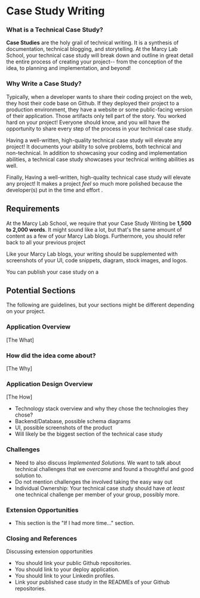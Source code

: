 # Case Study Writing

### What is a Technical Case Study?
**Case Studies** are the holy grail of technical writing. It is a synthesis of documentation, technical blogging, and storytelling. At the Marcy Lab School, your technical case study will break down and outline in great detail the entire process of creating your project-- from the conception of the idea, to planning and implementation, and beyond! 

### Why Write a Case Study?
Typically, when a developer wants to share their coding project on the web, they host their code base on Github. If they deployed their project to a production environment, they have a website or some public-facing version of their application. Those artifacts only tell part of the story. You worked hard on your project! Everyone should know, and you will have the opportunity to share every step of the process in your technical case study. 

Having a well-written, high-quality technical case study will elevate any project! It documents your ability to solve problems, both technical and non-technical. In addition to showcasing your coding and implementation abilities, a technical case study showcases your technical writing abilities as well.

Finally, Having a well-written, high-quality technical case study will elevate any project! It makes a project *feel* so much more polished because the developer(s) put in the time and effort . 


## Requirements

At the Marcy Lab School, we require that your Case Study Writing be **1,500 to 2,000 words**. It might sound like a lot, but that's the same amount of content as a few of your Marcy Lab blogs. Furthermore, you should refer back to all your previous project 

Like your Marcy Lab blogs, your writing should be supplemented with screenshots of your UI, code snippets, diagram, stock images, and logos. 

You can publish your case study on a 

## Potential Sections

The following are guidelines, but your sections might be different depending on your project. 

### Application Overview

[The What]

### How did the idea come about? 
    
[The Why]
    
### Application Design Overview

[The How]

- Technology stack overview and why they chose the technologies they chose?
- Backend/Database, possible schema diagrams
- UI, possible screenshots of the product
- Will likely be the biggest section of the technical case study 
        
### Challenges 
- Need to also discuss *Implemented Solutions*. We want to talk about technical challenges that we *overcame* and found a thoughtful and good solution to. 
- Do not mention challenges the involved taking the easy way out
- Individual Ownership: Your technical case study should have *at least* one technical challenge per member of your group, possibly more. 
        
### Extension Opportunities

- This section is the "If I had more time..." section.

### Closing and References

Discussing extension opportunities 

- You should link your public Github repositories.
- You should link to your deploy application.
- You should link to your Linkedin profiles.
- Link your published case study in the READMEs of your Github repositories. 
